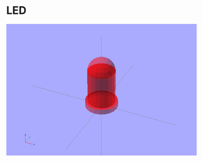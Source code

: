 LED
===

![Actual LED](https://raw.githubusercontent.com/40thoughts/OpenSCAD-Parts/master/led/part.png "Actual LED")
